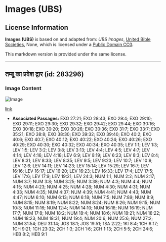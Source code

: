 # Images (UBS)

## License Information

**Images (UBS)** is based on and adapted from: _UBS Images_, [United Bible Societies](https://unitedbiblesocieties.org/), None, which is licensed under a [Public Domain CC0](https://creativecommons.org/public-domain/cc0/).

This markdown version is provided under the same license.



--------------------------------

## तम्बू का प्रवेश द्वार (id: 283296)

### Image Content

![Image](https://cdn.aquifer.bible/aquifer-content/resources/Media/WEB-0428_tabernacle_entrance.jpg)

[link](https://cdn.aquifer.bible/aquifer-content/resources/Media/WEB-0428_tabernacle_entrance.jpg)

* **Associated Passages:** EXO 27:21; EXO 28:43; EXO 29:4; EXO 29:10; EXO 29:11; EXO 29:30; EXO 29:32; EXO 29:42; EXO 29:44; EXO 30:16; EXO 30:18; EXO 30:20; EXO 30:26; EXO 30:36; EXO 31:7; EXO 33:7; EXO 35:21; EXO 38:8; EXO 38:30; EXO 39:32; EXO 39:40; EXO 40:2; EXO 40:6; EXO 40:7; EXO 40:12; EXO 40:22; EXO 40:24; EXO 40:26; EXO 40:29; EXO 40:30; EXO 40:32; EXO 40:34; EXO 40:35; LEV 1:1; LEV 1:3; LEV 1:5; LEV 3:2; LEV 3:8; LEV 3:13; LEV 4:4; LEV 4:5; LEV 4:7; LEV 4:14; LEV 4:16; LEV 4:18; LEV 6:9; LEV 6:19; LEV 6:23; LEV 8:3; LEV 8:4; LEV 8:31; LEV 8:33; LEV 8:35; LEV 9:5; LEV 9:23; LEV 10:7; LEV 10:9; LEV 12:6; LEV 14:11; LEV 14:23; LEV 15:14; LEV 15:29; LEV 16:7; LEV 16:16; LEV 16:17; LEV 16:20; LEV 16:23; LEV 16:33; LEV 17:4; LEV 17:5; LEV 17:6; LEV 17:9; LEV 19:21; LEV 24:3; NUM 1:1; NUM 2:2; NUM 2:17; NUM 3:7; NUM 3:8; NUM 3:25; NUM 3:38; NUM 4:3; NUM 4:4; NUM 4:15; NUM 4:23; NUM 4:25; NUM 4:28; NUM 4:30; NUM 4:31; NUM 4:33; NUM 4:35; NUM 4:37; NUM 4:39; NUM 4:41; NUM 4:43; NUM 4:47; NUM 6:10; NUM 6:13; NUM 6:18; NUM 7:5; NUM 7:89; NUM 8:9; NUM 8:15; NUM 8:19; NUM 8:22; NUM 8:24; NUM 8:26; NUM 9:15; NUM 10:3; NUM 11:16; NUM 12:4; NUM 14:10; NUM 16:18; NUM 16:19; NUM 17:7; NUM 17:8; NUM 18:2; NUM 18:4; NUM 18:6; NUM 18:21; NUM 18:22; NUM 18:23; NUM 18:31; NUM 19:4; NUM 20:6; NUM 25:6; NUM 27:2; NUM 31:54; DEU 31:14; JOS 18:1; JOS 19:51; 1SA 2:22; 1KI 8:4; 1CH 6:17; 1CH 9:21; 1CH 23:32; 2CH 1:3; 2CH 1:6; 2CH 1:13; 2CH 5:5; 2CH 24:6; HEB 8:2; HEB 9:1

